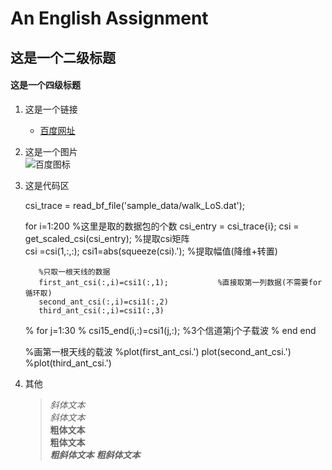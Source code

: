 # An English Assignment
## 这是一个二级标题
#### 这是一个四级标题

1. 这是一个链接  
    - [百度网址](http://www.baidu.com)

2. 这是一个图片   
    ![百度图标](https://www.baidu.com/img/PCtm_d9c8750bed0b3c7d089fa7d55720d6cf.png)

3. 这是代码区  
  
    csi_trace = read_bf_file('sample_data/walk_LoS.dat');

    for i=1:200 %这里是取的数据包的个数
          csi_entry = csi_trace{i};
          csi = get_scaled_csi(csi_entry); %提取csi矩阵    
          csi =csi(1,:,:);
          csi1=abs(squeeze(csi).');          %提取幅值(降维+转置)

          %只取一根天线的数据
          first_ant_csi(:,i)=csi1(:,1);           %直接取第一列数据(不需要for循环取)
          second_ant_csi(:,i)=csi1(:,2)
          third_ant_csi(:,i)=csi1(:,3)

    %     for j=1:30
    %         csi15_end(i,:)=csi1(j,:);           %3个信道第j个子载波
    %     end
    end

    %画第一根天线的载波
    %plot(first_ant_csi.')
    plot(second_ant_csi.')
    %plot(third_ant_csi.')
4. 其他
   > *斜体文本*  
   > _斜体文本_  
   > **粗体文本**  
   > __粗体文本__  
   > ***粗斜体文本***
   > ___粗斜体文本___
